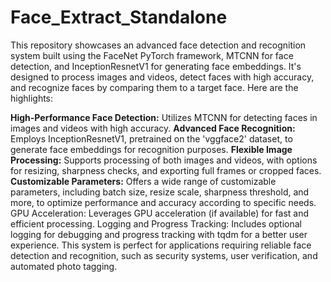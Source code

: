 # Face_Extract_Standalone


This repository showcases an advanced face detection and recognition system built using the FaceNet PyTorch framework, MTCNN for face detection, and InceptionResnetV1 for generating face embeddings. It's designed to process images and videos, detect faces with high accuracy, and recognize faces by comparing them to a target face. Here are the highlights:

**High-Performance Face Detection:** Utilizes MTCNN for detecting faces in images and videos with high accuracy.
**Advanced Face Recognition:** Employs InceptionResnetV1, pretrained on the 'vggface2' dataset, to generate face embeddings for recognition purposes.
**Flexible Image Processing:** Supports processing of both images and videos, with options for resizing, sharpness checks, and exporting full frames or cropped faces.
**Customizable Parameters:** Offers a wide range of customizable parameters, including batch size, resize scale, sharpness threshold, and more, to optimize performance and accuracy according to specific needs.
GPU Acceleration: Leverages GPU acceleration (if available) for fast and efficient processing.
Logging and Progress Tracking: Includes optional logging for debugging and progress tracking with tqdm for a better user experience.
This system is perfect for applications requiring reliable face detection and recognition, such as security systems, user verification, and automated photo tagging.
